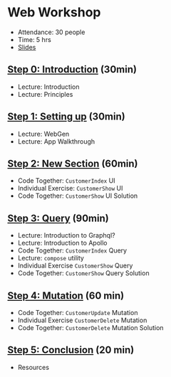 # Web Workshop

- Attendance: 30 people
- Time: 5 hrs
- [Slides](WebWorkshop.pdf)

## [Step 0: Introduction](./Step%200:%20Introduction.md) (30min)

- Lecture: Introduction
- Lecture: Principles

## [Step 1: Setting up](./Step%201:%20Setting%20up.md) (30min)

- Lecture: WebGen
- Lecture: App Walkthrough

## [Step 2: New Section](./Step%202:%20New%20Section.md) (60min)

- Code Together: `CustomerIndex` UI
- Individual Exercise: `CustomerShow` UI
- Code Together: `CustomerShow` UI Solution

## [Step 3: Query](./Step%203:%20Query.md) (90min)

- Lecture: Introduction to Graphql?
- Lecture: Introduction to Apollo
- Code Together: `CustomerIndex` Query
- Lecture: `compose` utility
- Individual Exercise `CustomerShow` Query
- Code Together: `CustomerShow` Query Solution

## [Step 4: Mutation](./Step%204:%20Mutation.md) (60 min)

- Code Together: `CustomerUpdate` Mutation
- Individual Exercise `CustomerDelete` Mutation
- Code Together:  `CustomerDelete` Mutation Solution

## [Step 5: Conclusion](./Step%205:%20Conclusion.md) (20 min)

- Resources
